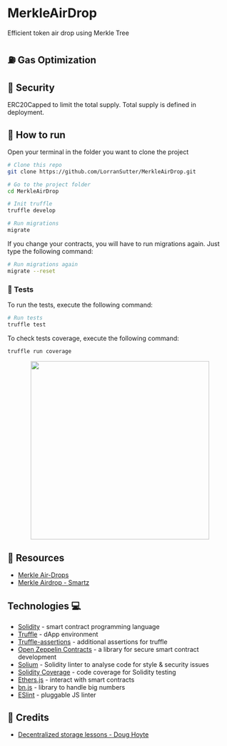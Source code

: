 # MerkleAirDrop

Efficient token air drop using Merkle Tree

## :fuelpump: Gas Optimization

<!-- Inline only owner modifier to reduce number of lines. -->

## :closed_lock_with_key: Security

ERC20Capped to limit the total supply. Total supply is defined in deployment.

## :runner: How to run

Open your terminal in the folder you want to clone the project

```sh
# Clone this repo
git clone https://github.com/LorranSutter/MerkleAirDrop.git

# Go to the project folder
cd MerkleAirDrop

# Init truffle
truffle develop

# Run migrations
migrate
```

If you change your contracts, you will have to run migrations again. Just type the following command:

```sh
# Run migrations again
migrate --reset
```

### :syringe: Tests

To run the tests, execute the following command:

```sh
# Run tests
truffle test
```

To check tests coverage, execute the following command:

```sh
truffle run coverage
```

<div align="center">

<img src="https://res.cloudinary.com/lorransutter/image/upload/v1595812572/MerkleAirDropCoverage.png" height=400>

</div>

## :book: Resources

- [Merkle Air-Drops](https://blog.ricmoo.com/merkle-air-drops-e6406945584d)
- [Merkle Airdrop - Smartz](https://wiki.smartz.io/documentation/merkle-airdrop/)

## Technologies :computer:

- [Solidity](https://solidity.readthedocs.io/) - smart contract programming language
- [Truffle](https://www.trufflesuite.com/) - dApp environment
- [Truffle-assertions](https://www.npmjs.com/package/truffle-assertions) - additional assertions for truffle
- [Open Zeppelin Contracts](https://www.npmjs.com/package/@openzeppelin/contracts) - a library for secure smart contract development
- [Solium](https://www.npmjs.com/package/solium) - Solidity linter to analyse code for style & security issues
- [Solidity Coverage](https://www.npmjs.com/package/solidity-coverage) - code coverage for Solidity testing
- [Ethers.js](https://docs.ethers.io/) - interact with smart contracts
- [bn.js](https://www.npmjs.com/package/bn.js) - library to handle big numbers
- [ESlint](https://eslint.org/) - pluggable JS linter

## :cookie: Credits

- [Decentralized storage lessons - Doug Hoyte](https://github.com/hoytech/blockchain-storage)
